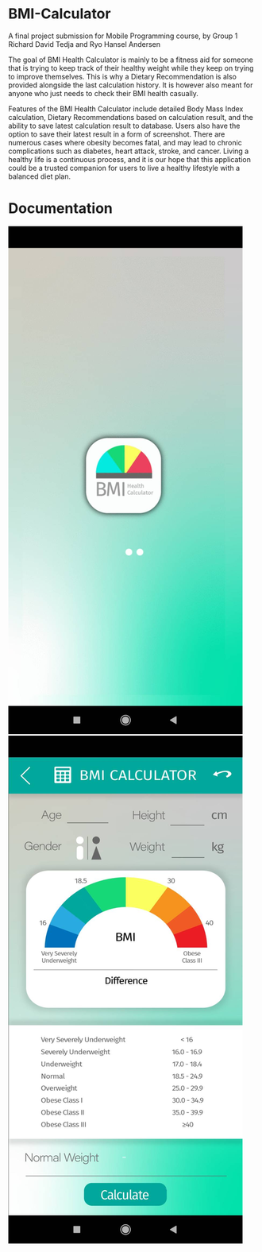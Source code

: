 # BMI-Calculator
A final project submission for Mobile Programming course, by Group 1 Richard David Tedja and Ryo Hansel Andersen

The goal of BMI Health Calculator is mainly to be a fitness aid for someone that is trying to keep track of their healthy weight while they keep on trying to improve themselves. 
This is why a Dietary Recommendation is also provided alongside the last calculation history. 
It is however also meant for anyone who just needs to check their BMI health casually.

Features of the BMI Health Calculator include detailed Body Mass Index calculation, Dietary Recommendations based on calculation result, and the ability to save latest calculation result to database.
Users also have the option to save their latest result in a form of screenshot.
There are numerous cases where obesity becomes fatal, and may lead to chronic complications such as diabetes, heart attack, stroke, and cancer.
Living a healthy life is a continuous process, and it is our hope that this application could be a trusted companion for users to live a healthy lifestyle with a balanced diet plan.

# Documentation

![Screenshot](BMI-1.jpg)
![Screenshot](BMI-2.jpg)

